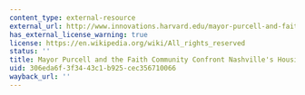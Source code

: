 ```yaml
---
content_type: external-resource
external_url: http://www.innovations.harvard.edu/mayor-purcell-and-faith-community-confront-nashvilles-housing-needs
has_external_license_warning: true
license: https://en.wikipedia.org/wiki/All_rights_reserved
status: ''
title: Mayor Purcell and the Faith Community Confront Nashville's Housing Needs
uid: 306eda6f-3f34-43c1-b925-cec356710066
wayback_url: ''
---
```

